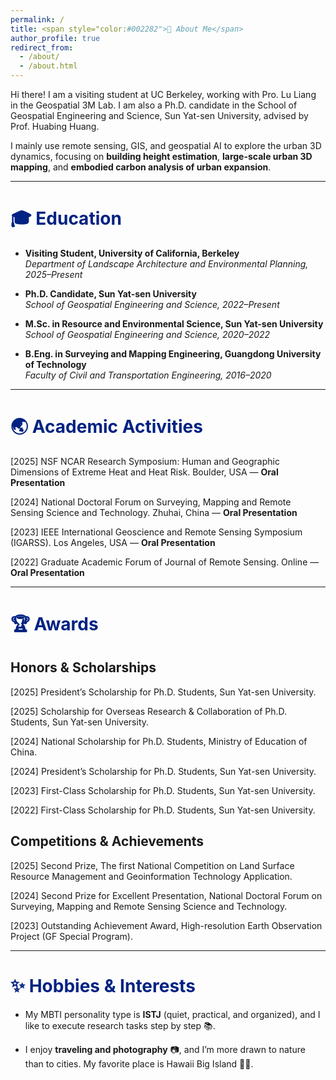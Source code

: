 ```yaml
---
permalink: /
title: <span style="color:#002282">👋 About Me</span>
author_profile: true
redirect_from: 
  - /about/
  - /about.html
---
```


Hi there! I am a visiting student at UC Berkeley, working with Pro. Lu Liang in the Geospatial 3M Lab. I am also a Ph.D. candidate in the School of Geospatial Engineering and Science, Sun Yat-sen University, advised by Prof. Huabing Huang. 

I mainly use remote sensing, GIS, and geospatial AI to explore the urban 3D dynamics, focusing on **building height estimation**, **large-scale urban 3D mapping**, and **embodied carbon analysis of urban expansion**. 

---

# <span style="color:#002282">🎓 Education</span>

- **Visiting Student, University of California, Berkeley**  
  *Department of Landscape Architecture and Environmental Planning, 2025–Present*

- **Ph.D. Candidate, Sun Yat-sen University**  
  *School of Geospatial Engineering and Science, 2022–Present*

- **M.Sc. in Resource and Environmental Science, Sun Yat-sen University**  
  *School of Geospatial Engineering and Science, 2020–2022*

- **B.Eng. in Surveying and Mapping Engineering, Guangdong University of Technology**  
  *Faculty of Civil and Transportation Engineering, 2016–2020*

---

# <span style="color:#002282">🌏 Academic Activities</span>

[2025] NSF NCAR Research Symposium: Human and Geographic Dimensions of Extreme Heat and Heat Risk. Boulder, USA — **Oral Presentation**

[2024] National Doctoral Forum on Surveying, Mapping and Remote Sensing Science and Technology. Zhuhai, China — **Oral Presentation**

[2023] IEEE International Geoscience and Remote Sensing Symposium (IGARSS). Los Angeles, USA — **Oral Presentation**

[2022] Graduate Academic Forum of Journal of Remote Sensing. Online — **Oral Presentation**

---

# <span style="color:#002282">🏆 Awards</span>
## Honors & Scholarships

[2025] President’s Scholarship for Ph.D. Students, Sun Yat-sen University.

[2025] Scholarship for Overseas Research & Collaboration of Ph.D. Students, Sun Yat-sen University.

[2024] National Scholarship for Ph.D. Students, Ministry of Education of China.

[2024] President’s Scholarship for Ph.D. Students, Sun Yat-sen University.

[2023] First-Class Scholarship for Ph.D. Students, Sun Yat-sen University.

[2022] First-Class Scholarship for Ph.D. Students, Sun Yat-sen University.

## Competitions & Achievements

[2025] Second Prize, The first National Competition on Land Surface Resource Management and Geoinformation Technology Application.

[2024] Second Prize for Excellent Presentation, National Doctoral Forum on Surveying, Mapping and Remote Sensing Science and Technology.

[2023] Outstanding Achievement Award, High-resolution Earth Observation Project (GF Special Program).
 
---

# <span style="color:#002282">✨ Hobbies & Interests</span>

- My MBTI personality type is **ISTJ** (quiet, practical, and organized), and I like to execute research tasks step by step 📚.

- I enjoy **traveling and photography** 📷, and I’m more drawn to nature than to cities. My favorite place is Hawaii Big Island 🌋🌊.




